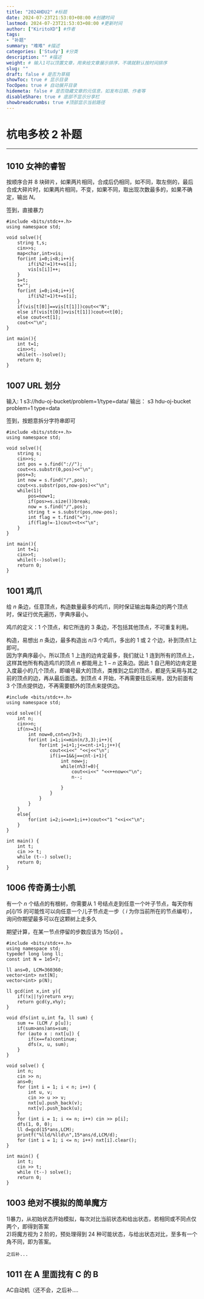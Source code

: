 ```yaml
---
title: "2024HDU2" #标题
date: 2024-07-23T21:53:03+08:00 #创建时间
lastmod: 2024-07-23T21:53:03+08:00 #更新时间
author: ["KiritoXD"] #作者
tags: 
- "补题"
summary: "难难" #描述
categories: ['Study'] #分类
description: "" #描述
weight: # 输入1可以顶置文章，用来给文章展示排序，不填就默认按时间排序
slug: ""
draft: false # 是否为草稿
showToc: true # 显示目录
TocOpen: true # 自动展开目录
hidemeta: false # 是否隐藏文章的元信息，如发布日期、作者等
disableShare: true # 底部不显示分享栏
showbreadcrumbs: true #顶部显示当前路径
---
```


# 杭电多校 2 补题
---
## 1010 女神的睿智

按顺序合并 8 块碎片，如果两片相同，合成后仍相同，如不同，取左侧的，最后合成大碎片时，如果两片相同，不变，如果不同，取出现次数最多的，如果不确定，输出 $N$。

签到，直接暴力

```
#include <bits/stdc++.h>
using namespace std;

void solve(){
    string t,s;
    cin>>s;
    map<char,int>vis;
    for(int i=0;i<8;i++){
        if(i%2!=1)t+=s[i];
        vis[s[i]]++;
    }
    s=t;
    t="";
    for(int i=0;i<4;i++){
        if(i%2!=1)t+=s[i];
    }
    if(vis[t[0]]==vis[t[1]])cout<<"N";
    else if(vis[t[0]]>vis[t[1]])cout<<t[0];
    else cout<<t[1];
    cout<<"\n";
}

int main(){
    int t=1;
    cin>>t;
    while(t--)solve();
    return 0;
}
```
## 1007 URL 划分

输入:
1
s3://hdu-oj-bucket/problem=1/type=data/
输出：
s3
hdu-oj-bucket
problem=1
type=data

签到，按题意拆分字符串即可

```
#include <bits/stdc++.h>
using namespace std;

void solve(){
    string s;
    cin>>s;
    int pos = s.find("://");
    cout<<s.substr(0,pos)<<"\n";
    pos+=3;
    int now = s.find("/",pos);
    cout<<s.substr(pos,now-pos)<<"\n";
    while(1){
        pos=now+1;
        if(pos>=s.size())break;
        now = s.find("/",pos);
        string t = s.substr(pos,now-pos);
        int flag = t.find("=");
        if(flag!=-1)cout<<t<<"\n";
    }
}

int main(){
    int t=1;
    cin>>t;
    while(t--)solve();
    return 0;
}
```

## 1001 鸡爪

给 $n$ 条边，任意顶点，构造数量最多的鸡爪，同时保证输出每条边的两个顶点时，保证行优先遍历，字典序最小。

鸡爪的定义：1 个顶点，和它所连的 3 条边，不包括其他顶点，不可重复利用。

构造，易想出 $n$ 条边，最多构造出 $n/3$ 个鸡爪，多出的 1 或 2 个边，补到顶点1上即可。  
因为字典序最小，所以顶点 1 上连的边肯定最多，我们就让 1 连到所有的顶点上，这样其他所有构造鸡爪的顶点 $n$ 都能用上 $1-n$ 这条边。因此 1 自己用的边肯定是入度最小的几个顶点，即编号最大的顶点，类推到之后的顶点，都是先采用与其之前的顶点的边，再从最后面选。到顶点 4 开始，不再需要往后采用，因为前面有 3 个顶点提供边，不再需要额外的顶点来提供边。

```
#include <bits/stdc++.h>
using namespace std;

void solve(){
    int n;
    cin>>n;
    if(n>=3){
        int now=0,cnt=n/3+3;
        for(int i=1;i<=min(n/3,3);i++){
            for(int j=i+1;j<=cnt-i+1;j++){
                cout<<i<<" "<<j<<"\n";
                if(i==1&&j==cnt-i+1){
                    int now=j;
                    while(n%3!=0){
                        cout<<i<<" "<<++now<<"\n";
                        n--;

                    }
                }
            }
        }
    }
    else{
        for(int i=2;i<=n+1;i++)cout<<"1 "<<i<<"\n";
    }
}

int main() {
    int t;
    cin >> t;
    while (t--) solve();
    return 0;
}
```

## 1006 传奇勇士小凯

有一个 $n$ 个结点的有根树，你需要从 1 号结点走到任意一个叶子节点，每天你有 $p[i]/15$ 的可能性可以向任意一个儿子节点走一步（ $i$ 为你当前所在的节点编号），询问你期望最多可以在这颗树上走多久

期望计算，在某一节点停留的步数应该为 $15/p[i]$ 。

```
#include <bits/stdc++.h>
using namespace std;
typedef long long ll;
const int N = 1e5+7;

ll ans=0, LCM=360360;
vector<int> nxt[N];
vector<int> p(N);

ll gcd(int x,int y){
    if(!x||!y)return x+y;
    return gcd(y,x%y);
}

void dfs(int u,int fa, ll sum) {
    sum += (LCM / p[u]);
    if(sum>ans)ans=sum;
    for (auto x : nxt[u]) {
        if(x==fa)continue;
        dfs(x, u, sum);
    }
}

void solve() {
    int n;
    cin >> n;
    ans=0;
    for (int i = 1; i < n; i++) {
        int u, v;
        cin >> u >> v;
        nxt[u].push_back(v);
        nxt[v].push_back(u);
    }
    for (int i = 1; i <= n; i++) cin >> p[i];
    dfs(1, 0, 0);
    ll d=gcd(15*ans,LCM);
    printf("%lld/%lld\n",15*ans/d,LCM/d);
    for (int i = 1; i <= n; i++) nxt[i].clear();
}

int main() {
    int t;
    cin >> t;
    while (t--) solve();
    return 0;
}

```

## 1003 绝对不模拟的简单魔方

1)暴力，从初始状态开始模拟，每次对比当前状态和给出状态，若相同或不同点仅两个，即得到答案  
2)将魔方视为 2 阶的，预处理得到 24 种可能状态，与给出状态对比，至多有一个角不同，即为答案。

```
之后补...
```

## 1011 在 A 里面找有 C 的 B

AC自动机（还不会，之后补....

```

```
